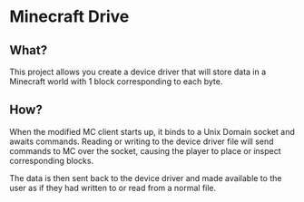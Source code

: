 # Minecraft Drive

## What?

This project allows you create a device driver that will store data in a Minecraft world with 1 block corresponding to each byte.

## How?

When the modified MC client starts up, it binds to a Unix Domain socket and awaits commands. 
Reading or writing to the device driver file will send commands to MC over the socket, causing the player to place or inspect corresponding blocks.

The data is then sent back to the device driver and made available to the user as if they had written to or read from a normal file.
